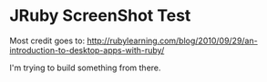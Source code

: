# JRuby ScreenShot Test

Most credit goes to: http://rubylearning.com/blog/2010/09/29/an-introduction-to-desktop-apps-with-ruby/

I'm trying to build something from there.
